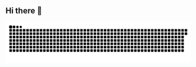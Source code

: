 ## Hi there 👋

![snake gif](https://github.com/eowill/eowill/blob/output/github-contribution-grid-snake.svg)


